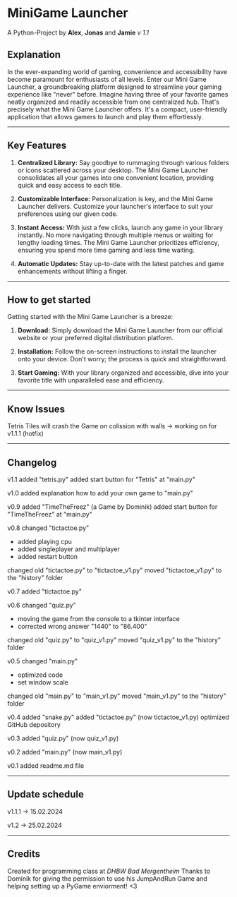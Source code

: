 # MiniGame Launcher
A Python-Project by **Alex**, **Jonas** and **Jamie**
_v 1.1_

## Explanation
In the ever-expanding world of gaming, convenience and accessibility have become paramount for enthusiasts of all levels. 
Enter our Mini Game Launcher, a groundbreaking platform designed to streamline your gaming experience like "never" before.
Imagine having three of your favorite games neatly organized and readily accessible from one centralized hub. 
That's precisely what the Mini Game Launcher offers. 
It's a compact, user-friendly application that allows gamers to launch and play them effortlessly.
****
## Key Features
1. **Centralized Library:** Say goodbye to rummaging through various folders or icons scattered across your desktop. The Mini Game Launcher consolidates all your  games into one convenient location, providing quick and easy access to each title.

2. **Customizable Interface:** Personalization is key, and the Mini Game Launcher delivers. Customize your launcher's interface to suit your preferences using our given code.

3. **Instant Access:** With just a few clicks, launch any game in your library instantly. No more navigating through multiple menus or waiting for lengthy loading times. The Mini Game Launcher prioritizes efficiency, ensuring you spend more time gaming and less time waiting.

4. **Automatic Updates:** Stay up-to-date with the latest patches and game enhancements without lifting a finger. 

****
## How to get started
Getting started with the Mini Game Launcher is a breeze:

1. **Download:** Simply download the Mini Game Launcher from our official website or your preferred digital distribution platform.

2. **Installation:** Follow the on-screen instructions to install the launcher onto your device. Don't worry; the process is quick and straightforward.

3. **Start Gaming:** With your library organized and accessible, dive into your favorite title with unparalleled ease and efficiency.

****
## Know Issues
Tetris Tiles will crash the Game on colission with walls
-> working on for v1.1.1 (hotfix)

****
## Changelog
v1.1
added "tetris.py"
added start button for "Tetris" at "main.py"

v1.0
added explanation how to add your own game to "main.py"


v0.9
added "TimeTheFreez" (a Game by Dominik)
added start button for "TimeTheFreez" at "main.py"


v0.8
changed "tictactoe.py"
- added playing cpu
- added singleplayer and multiplayer
- added restart button

changed old "tictactoe.py" to "tictactoe_v1.py"
moved "tictactoe_v1.py" to the "history" folder


v0.7
added "tictactoe.py"


v0.6
changed "quiz.py"
- moving the game from the console to a tkinter interface
- corrected wrong answer "1440" to "86.400"

changed old "quiz.py" to "quiz_v1.py"
moved "quiz_v1.py" to the "history" folder


v0.5
changed "main.py"
- optimized code
- set window scale

changed old "main.py" to "main_v1.py"
moved "main_v1.py" to the "history" folder

v0.4
added "snake.py"
added "tictactoe.py" (now tictactoe_v1.py)
optimized GitHub depository


v0.3
added "quiz.py" (now quiz_v1.py)


v0.2
added "main.py" (now main_v1.py)


v0.1
added readme.md file

****
## Update schedule

v1.1.1 -> 15.02.2024

v1.2 -> 25.02.2024
****
## Credits
Created for programming class at *DHBW Bad Mergentheim*
Thanks to Dominik for giving the permission to use his JumpAndRun Game and helping setting up a PyGame enviorment! <3

